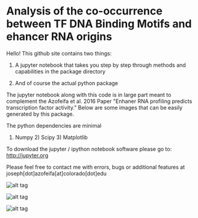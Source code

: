 # Analysis of the co-occurrence between TF DNA Binding Motifs and ehancer RNA origins
Hello! This github site contains two things:

  1) A jupyter notebook that takes you step by step through methods and capabilities in the package directory

  2) And of course the actual python package
  
The jupyter notebook along with this code is in large part meant to complement the Azofeifa et al. 2016 Paper "Enhaner RNA profiling predicts transcription factor activity." Below are some images  that can be easily generated by this package. 

The python dependencies are minimal
  
  1) Numpy  2) Scipy 3) Matplotlib
  
To download the jupyter / ipython notebook software please go to: http://jupyter.org

Please feel free to contact me with errors, bugs or  additional features at joseph[dot]azofeifa[at]colorado[dot]edu



![alt tag](https://github.com/azofeifa/motif_displacement_analysis/images/pic2)

![alt tag](https://github.com/azofeifa/motif_displacement_analysis/images/pic1)

![alt tag](https://github.com/azofeifa/motif_displacement_analysis/images/pic3)
